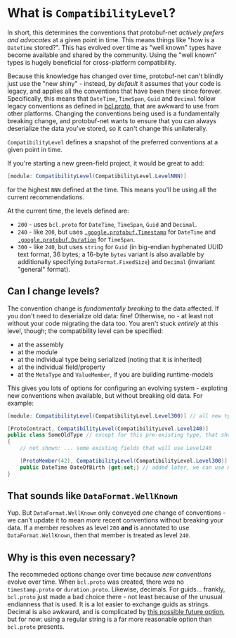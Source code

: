 # What is `CompatibilityLevel`?

In short, this determines the conventions that protobuf-net *actively prefers and advocates* at a given point in time.
This means things like "how is a `DateTime` stored?". This has evolved over time as "well known" types have become
available and shared by the community. Using the "well known" types is hugely beneficial for cross-platform
compatibility.

Because this knowledge has changed over time, protobuf-net can't blindly just use the "new shiny" - instead, *by default*
it assumes that your code is legacy, and applies all the conventions that have been there since forever. Specifically,
this means that `DateTime`, `TimeSpan`, `Guid` and `Decimal` follow legacy conventions as defined
in [bcl.proto](https://github.com/protobuf-net/protobuf-net/blob/master/src/Tools/bcl.proto), that are awkward to
use from other platforms. Changing the conventions being used is a fundamentally breaking change, and protobuf-net wants
to ensure that you can always deserialize the data you've stored, so it can't change this unilaterally.

`CompatibilityLevel` defines a snapshot of the preferred conventions at a given point in time.

If you're starting a new green-field project, it would be great to add:

``` c#
[module: CompatibilityLevel(CompatibilityLevel.LevelNNN)]
```

for the highest `NNN` defined at the time. This means you'll be using all the current recommendations.

At the current time, the levels defined are:

- `200` - uses `bcl.proto` for `DateTime`, `TimeSpan`, `Guid` and `Decimal`.
- `240` - like `200`, but uses [`.google.protobuf.Timestamp`](https://github.com/protocolbuffers/protobuf/blob/master/src/google/protobuf/timestamp.proto) for `DateTime` and [`.google.protobuf.Duration`](https://github.com/protocolbuffers/protobuf/blob/master/src/google/protobuf/duration.proto) for `TimeSpan`.
- `300` - like `240`, but uses `string` for `Guid` (in big-endian hyphenated UUID text format, 36 bytes; a 16-byte `bytes` variant is also available by additionally specifying `DataFormat.FixedSize`) and `Decimal` (invariant "general" format).

## Can I change levels?

The convention change is *fundamentally breaking* to the data affected. If you don't need to deserialize old data: fine! Otherwise, no - at least not without your code
migrating the data too. You aren't stuck *entirely* at this level, though; the compatibility level can be specified:

- at the assembly
- at the module
- at the individual type being serialized (noting that it *is* inherited)
- at the individual field/property
- at the `MetaType` and `ValueMember`, if you are building runtime-models

This gives you lots of options for configuring an evolving system - exploting new conventions when available, but without breaking old data. For example:

``` c#
[module: CompatibilityLevel(CompatibilityLevel.Level300)] // all new types should use the new conventions

[ProtoContract, CompatibilityLevel(CompatibilityLevel.Level240)]
public class SomeOldType // except for this pre-existing type, that should use some older conventions
{
    // not shown: ... some existing fields that will use Level240

    [ProtoMember(42), CompatibilityLevel(CompatibilityLevel.Level300)]
    public DateTime DateOfBirth {get;set;} // added later, we can use newer conventions here
}
```

## That sounds like `DataFormat.WellKnown`

Yup. But `DataFormat.WellKnown` only conveyed *one* change of conventions - we can't update it to mean *more* recent conventions without breaking your data.
If a member resolves as level `200` **and** is annotated to use `DataFormat.WellKnown`, then that member is treated as level `240`.

## Why is this even necessary?

The recommeded options change over time because *new conventions* evolve over time. When `bcl.proto` was created, there *was* no `timestamp.proto` or
`duration.proto`. Likewise, decimals. For guids... frankly, `bcl.proto` just made a bad choice there - not least because of the unusual endianness
that is used. It is a lot easier to exchange guids as strings. Decimal is also awkward, and is complicated by [this possible future option](https://github.com/protocolbuffers/protobuf/pull/7039),
but for now: using a regular string is a far more reasonable option than `bcl.proto` presents.